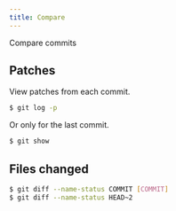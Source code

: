 ```yaml
---
title: Compare
---
```


Compare commits

## Patches

View patches from each commit.

```sh
$ git log -p
```

Or only for the last commit.

```sh
$ git show
```


## Files changed

```sh
$ git diff --name-status COMMIT [COMMIT]
$ git diff --name-status HEAD~2
```
